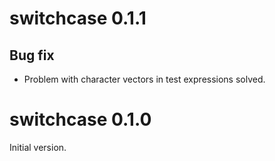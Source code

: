 # switchcase 0.1.1

## Bug fix

* Problem with character vectors in test expressions solved.



# switchcase 0.1.0

Initial version.
